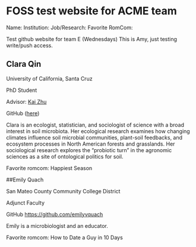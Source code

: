 # FOSS test website for ACME team

Name: 
Institution:
Job/Research:
Favorite RomCom:




Test github website for team E (Wednesdays)
This is Amy, just testing write/push access.

## Clara Qin

University of California, Santa Cruz

PhD Student

Advisor: [Kai Zhu](https://zhulab.ucsc.edu/)

GitHub ([here](https://github.com/claraqin))

Clara is an ecologist, statistician, and sociologist of science with a broad interest in soil microbiota. Her ecological research examines how changing climates influence soil microbial communities, plant-soil feedbacks, and ecosystem processes in North American forests and grasslands. Her sociological research explores the “probiotic turn” in the agronomic sciences as a site of ontological politics for soil.

Favorite romcom: Happiest Season

##Emily Quach

San Mateo County Community College District

Adjunct Faculty

GitHub https://github.com/emilyvquach

Emily is a microbiologist and an educator. 

Favorite romcom: How to Date a Guy in 10 Days
